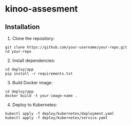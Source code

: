 # kinoo-assesment

## Installation

1. Clone the repository:
```
git clone https://github.com/your-username/your-repo.git
cd your-repo
```

2. Install dependencies:
```
cd deploy/app
pip install -r requirements.txt
```

3. Build Docker image:
```
cd deploy/app
docker build -t your-image-name .
```

4. Deploy to Kubernetes:
```
kubectl apply -f deploy/kubernetes/deployment.yaml
kubectl apply -f deploy/kubernetes/service.yaml
```